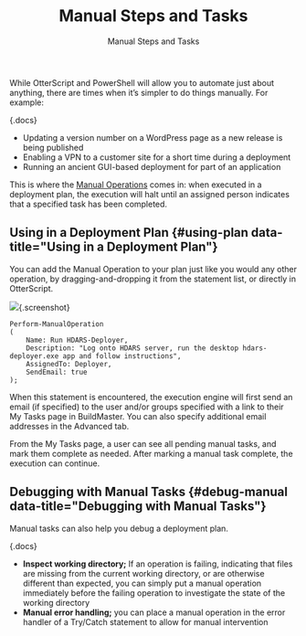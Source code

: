 ﻿---
title: Manual Steps and Tasks
subtitle: Manual Steps and Tasks
sequence: 500
keywords: buildmaster, manual
show-headings-in-nav: true
---
While OtterScript and PowerShell will allow you to automate just about anything, there are times when it’s simpler to do things manually. For example:

{.docs}
- Updating a version number on a WordPress page as a new release is being published
- Enabling a VPN to a customer site for a short time during a deployment
- Running an ancient GUI-based deployment for part of an application

This is where the [Manual Operations](/support/documentation/buildmaster/reference/operations/buildmaster/manual-operation) comes in: when executed in a deployment plan, the execution will halt until an assigned person indicates that a specified task has been completed.

## Using in a Deployment Plan {#using-plan data-title="Using in a Deployment Plan"}

You can add the Manual Operation to your plan just like you would any other operation, by dragging-and-dropping it from the statement list, or directly in OtterScript.

<tab-block>
<tab name="Visual Mode">

![](/resources/documentation/buildmaster/6/manual-operation.png){.screenshot}

</tab>
<tab name="Text Mode (OtterScript)">

```
Perform-ManualOperation
(
    Name: Run HDARS-Deployer,
    Description: "Log onto HDARS server, run the desktop hdars-deployer.exe app and follow instructions",
    AssignedTo: Deployer,
    SendEmail: true
);
```

</tab>
</tab-block>

When this statement is encountered, the execution engine will first send an email (if specified) to the user and/or groups specified with a link to their My Tasks page in BuildMaster. You can also specify additional email addresses in the Advanced tab.

From the My Tasks page, a user can see all pending manual tasks, and mark them complete as needed.  After marking a manual task complete, the execution can continue.

## Debugging with Manual Tasks {#debug-manual data-title="Debugging with Manual Tasks"}

Manual tasks can also help you debug a deployment plan.

{.docs}
- **Inspect working directory;** If an operation is failing, indicating that files are missing from the current working directory, or are otherwise different than expected, you can simply put a manual operation immediately before the failing operation to investigate the state of the working directory
- **Manual error handling;** you can place a manual operation in the error handler of a Try/Catch statement to allow for manual intervention
